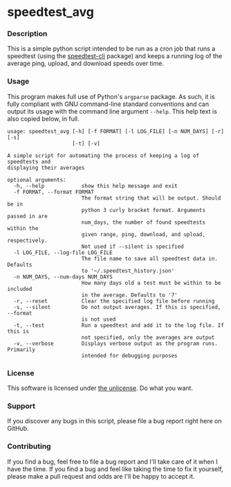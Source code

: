 # speedtest_avg

### Description

This is a simple python script intended to be run as a cron job that runs a speedtest (using the [speedtest-cli](https://pypi.org/project/speedtest-cli/) package) and keeps a running log of the average ping, upload, and download speeds over time.

### Usage

This program makes full use of Python's `argparse` package. As such, it is fully compliant with GNU command-line standard conventions and can output its usage with the command line argument `--help`. This help text is also copied below, in full.

```
usage: speedtest_avg [-h] [-f FORMAT] [-l LOG_FILE] [-n NUM_DAYS] [-r] [-s]
                     [-t] [-v]

A simple script for automating the process of keeping a log of speedtests and
displaying their averages

optional arguments:
  -h, --help            show this help message and exit
  -f FORMAT, --format FORMAT
                        The format string that will be output. Should be in
                        python 3 curly bracket format. Arguments passed in are
                        num_days, the number of found speedtests within the
                        given range, ping, download, and upload, respectively.
                        Not used if --silent is specified
  -l LOG_FILE, --log-file LOG_FILE
                        The file name to save all speedtest data in. Defaults
                        to '~/.speedtest_history.json'
  -n NUM_DAYS, --num-days NUM_DAYS
                        How many days old a test must be within to be included
                        in the average. Defaults to '7'
  -r, --reset           Clear the specified log file before running
  -s, --silent          Do not output averages. If this is specified, --format
                        is not used
  -t, --test            Run a speedtest and add it to the log file. If this is
                        not specified, only the averages are output
  -v, --verbose         Displays verbose output as the program runs. Primarily
                        intended for debugging purposes
```

### License

This software is licensed under [the unlicense](https://unlicense.org/). Do what you want.

### Support

If you discover any bugs in this script, please file a bug report right here on GitHub.

### Contributing

If you find a bug, feel free to file a bug report and I'll take care of it when I have the time. If you find a bug and feel like taking the time to fix it yourself, please make a pull request and odds are I'll be happy to accept it.
